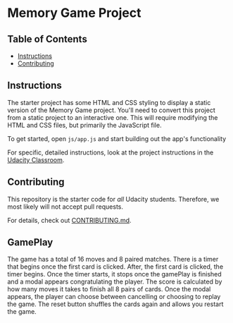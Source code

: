 # Memory Game Project

## Table of Contents

* [Instructions](#instructions)
* [Contributing](#contributing)

## Instructions

The starter project has some HTML and CSS styling to display a static version of the Memory Game project. You'll need to convert this project from a static project to an interactive one. This will require modifying the HTML and CSS files, but primarily the JavaScript file.

To get started, open `js/app.js` and start building out the app's functionality

For specific, detailed instructions, look at the project instructions in the [Udacity Classroom](https://classroom.udacity.com/me).

## Contributing

This repository is the starter code for _all_ Udacity students. Therefore, we most likely will not accept pull requests.

For details, check out [CONTRIBUTING.md](CONTRIBUTING.md).

## GamePlay

The game has a total of 16 moves and 8 paired matches. There is a timer that begins once the first card is clicked. After, the first card is clicked, the timer begins. Once the timer starts, it stops once the gamePlay is finished and a modal appears congratulating the player. The score is calculated by how many moves it takes to finish all 8 pairs of cards. Once the modal appears, the player can choose between cancelling or choosing to replay the game. The reset button shuffles the cards again and allows you restart the game.

